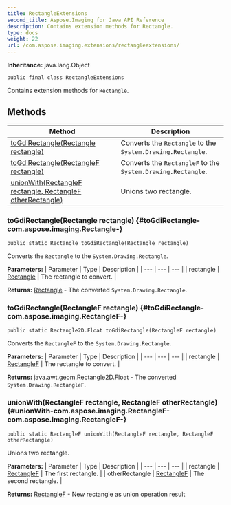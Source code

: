 ```yaml
---
title: RectangleExtensions
second_title: Aspose.Imaging for Java API Reference
description: Contains extension methods for Rectangle.
type: docs
weight: 22
url: /com.aspose.imaging.extensions/rectangleextensions/
---
```

**Inheritance:**
java.lang.Object
```
public final class RectangleExtensions
```

Contains extension methods for `Rectangle`.
## Methods

| Method | Description |
| --- | --- |
| [toGdiRectangle(Rectangle rectangle)](#toGdiRectangle-com.aspose.imaging.Rectangle-) | Converts the `Rectangle` to the `System.Drawing.Rectangle`. |
| [toGdiRectangle(RectangleF rectangle)](#toGdiRectangle-com.aspose.imaging.RectangleF-) | Converts the `RectangleF` to the `System.Drawing.Rectangle`. |
| [unionWith(RectangleF rectangle, RectangleF otherRectangle)](#unionWith-com.aspose.imaging.RectangleF-com.aspose.imaging.RectangleF-) | Unions two rectangle. |
### toGdiRectangle(Rectangle rectangle) {#toGdiRectangle-com.aspose.imaging.Rectangle-}
```
public static Rectangle toGdiRectangle(Rectangle rectangle)
```


Converts the `Rectangle` to the `System.Drawing.Rectangle`.

**Parameters:**
| Parameter | Type | Description |
| --- | --- | --- |
| rectangle | [Rectangle](../../com.aspose.imaging/rectangle) | The rectangle to convert. |

**Returns:**
[Rectangle](../../java.awt/rectangle) - The converted `System.Drawing.Rectangle`.
### toGdiRectangle(RectangleF rectangle) {#toGdiRectangle-com.aspose.imaging.RectangleF-}
```
public static Rectangle2D.Float toGdiRectangle(RectangleF rectangle)
```


Converts the `RectangleF` to the `System.Drawing.Rectangle`.

**Parameters:**
| Parameter | Type | Description |
| --- | --- | --- |
| rectangle | [RectangleF](../../com.aspose.imaging/rectanglef) | The rectangle to convert. |

**Returns:**
java.awt.geom.Rectangle2D.Float - The converted `System.Drawing.RectangleF`.
### unionWith(RectangleF rectangle, RectangleF otherRectangle) {#unionWith-com.aspose.imaging.RectangleF-com.aspose.imaging.RectangleF-}
```
public static RectangleF unionWith(RectangleF rectangle, RectangleF otherRectangle)
```


Unions two rectangle.

**Parameters:**
| Parameter | Type | Description |
| --- | --- | --- |
| rectangle | [RectangleF](../../com.aspose.imaging/rectanglef) | The first rectangle. |
| otherRectangle | [RectangleF](../../com.aspose.imaging/rectanglef) | The second rectangle. |

**Returns:**
[RectangleF](../../com.aspose.imaging/rectanglef) - New rectangle as union operation result
